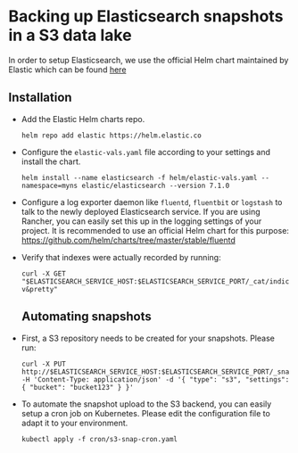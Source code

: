 # Backing up Elasticsearch snapshots in a S3 data lake 
In order to setup Elasticsearch, we use the official Helm chart maintained by Elastic which can be found [here](https://github.com/elastic/helm-charts/tree/master/elasticsearch)

## Installation

* Add the Elastic Helm charts repo.
  ```console
  helm repo add elastic https://helm.elastic.co
  ```
* Configure the `elastic-vals.yaml` file according to your settings and install the chart.
  ```console
  helm install --name elasticsearch -f helm/elastic-vals.yaml --namespace=myns elastic/elasticsearch --version 7.1.0
  ```
* Configure a log exporter daemon like `fluentd`, `fluentbit` or `logstash` to talk to the newly deployed Elasticsearch service. If you are using Rancher, you can easily set this up in the logging settings of your project.
It is recommended to use an official Helm chart for this purpose: https://github.com/helm/charts/tree/master/stable/fluentd

* Verify that indexes were actually recorded by running:
  ```console
  curl -X GET "$ELASTICSEARCH_SERVICE_HOST:$ELASTICSEARCH_SERVICE_PORT/_cat/indices?v&pretty"
  ```
  
  ## Automating snapshots

 * First, a S3 repository needs to be created for your snapshots. Please run:
 
   ```console
   curl -X PUT http://$ELASTICSEARCH_SERVICE_HOST:$ELASTICSEARCH_SERVICE_PORT/_snapshot/$REPOSITORY_NAME -H 'Content-Type: application/json' -d '{ "type": "s3", "settings": { "bucket": "bucket123" } }'
   ```
  
 * To automate the snapshot upload to the S3 backend, you can easily setup a cron job on Kubernetes. Please edit the configuration file to adapt it to your environment.
  
    ```console
    kubectl apply -f cron/s3-snap-cron.yaml
    ```
    
